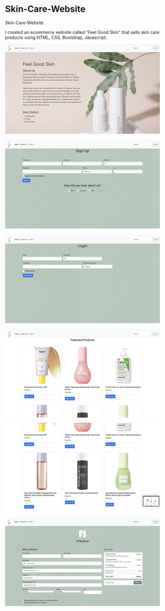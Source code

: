 # Skin-Care-Website
 Skin-Care-Website
 
I created an ecommerce website called "Feel Good Skin" that sells skin care products using HTML, CSS, Bootstrap, Javascript.

![Home Page](https://github.com/FrancesccaRamirez/Skin-Care-Website/raw/main/images/README.images/Homepage-Feel%20Good%20Skin.png)



![Registration](https://github.com/FrancesccaRamirez/Skin-Care-Website/raw/main/images/README.images/Registration-Feel%20Good%20Skin.png)


![Login](https://github.com/FrancesccaRamirez/Skin-Care-Website/raw/main/images/README.images/Login-Feel%20Good%20Skin.png)



![Products Page 1](https://github.com/FrancesccaRamirez/Skin-Care-Website/raw/main/images/README.images/Products%20page-Feel%20Good%20Skin.png)

![Products Page 2](https://github.com/FrancesccaRamirez/Skin-Care-Website/raw/main/images/README.images/Products%20(2)-Feel%20Good%20Skin.png)

![Check Out](https://github.com/FrancesccaRamirez/Skin-Care-Website/raw/main/images/README.images/Checkout%20page-%20Feel%20Good%20Skin%20.png)
